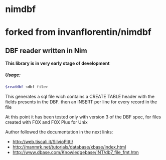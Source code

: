 # nimdbf
# forked from invanflorentin/nimdbf

## DBF reader written in Nim

#### This library is in very early stage of development

##### Usage:
```bash
$readdbf <dbf file>
````
This generates a sql file wich contains a CREATE TABLE header with the fields presents in the DBF. then an INSERT per line for every record in the file

At this point it has been tested only with version 3 of the DBF spec, for files created with FOX and FOX Plus for Unix


Author followed the documentation in the next links:

- http://web.tiscali.it/SilvioPitti/
- http://manmrk.net/tutorials/database/xbase/index.html
- http://www.dbase.com/Knowledgebase/INT/db7_file_fmt.htm
